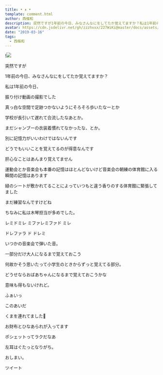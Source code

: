 ```yaml
---
title: • ᴥ •
template: comment.html
author: 西條和
description: 突然ですが1年前の今日、みなさんなにをしてたか覚えてますか？私は1年前の今日、振り付け動画の撮影...
avatar: https://cdn.jsdelivr.net/gh/zzzhxxx/227WiKi@master/docs/assets/photo/avatar/nagomi.jpg
date: "2019-03-16"
tags:
  - 西條和
---
```


!![](https://cdn.jsdelivr.net/gh/227WiKi/227WiKi-image@master/blog-image/nagomi-2019-03-16_1.jpg)
















突然ですが











1年前の今日、みなさんなにをしてたか覚えてますか？

















私は1年前の今日、






振り付け動画の撮影でした













真っ白な空間で足跡つかないようにそろそろ歩いたなーとか









学校が長引いて遅れて合流したなあとか。












まだシャンプーの衣装着慣れてなかったな、とか。













別に記憶力がいいわけではないんです






どうでもいいことを覚えてるのが得意なんです













肝心なことはあんまり覚えてません












運動会とか音楽会も本番の記憶はほとんどないけど音楽会の朝練の体育館に入る瞬間の記憶はあります













緑のシートが敷かれてることによっていつもと違う香りのする体育館に緊張してました










まだ練習なんですけどね












ちなみに私は木琴担当が多めでした。













レミドミレ ミファレミファド ミレ

ドレファラ ド ドレミ












いつかの音楽会で弾いた音。














一部分だけ大人になるまで覚えておこう








何故かそう思いたって小学生のときからずっと覚えてる部分。













どうせならおばあちゃんになるまで覚えておこうかな










意味も得もないけれど。























ふぁいっ









このあいだ






くまを連れてました🐻











お財布とひなあられが入ってます













ポシェットってラクだなあ










左耳はぐたっとなりがち。


















おしまい。


ツイート




